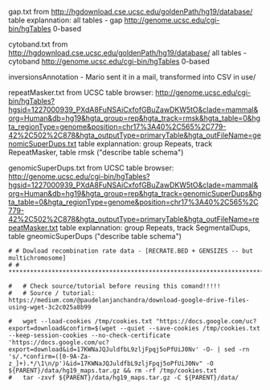 gap.txt
from http://hgdownload.cse.ucsc.edu/goldenPath/hg19/database/
table explannation: all tables - gap http://genome.ucsc.edu/cgi-bin/hgTables
0-based

cytoband.txt
from http://hgdownload.cse.ucsc.edu/goldenPath/hg19/database/
all tables - cytoband http://genome.ucsc.edu/cgi-bin/hgTables
0-based

inversionsAnnotation - Mario sent it in a mail, transformed into CSV in use/

repeatMasker.txt
from UCSC table browser: http://genome.ucsc.edu/cgi-bin/hgTables?hgsid=1227000939_PXdA8FuNSAiCxfofGBuZawDKW5tO&clade=mammal&org=Human&db=hg19&hgta_group=rep&hgta_track=rmsk&hgta_table=0&hgta_regionType=genome&position=chr17%3A40%2C565%2C779-42%2C502%2C878&hgta_outputType=primaryTable&hgta_outFileName=genomicSuperDups.txt
table explannation: group Repeats, track RepeatMasker, table rmsk ("describe table schema")

genomicSuperDups.txt
from UCSC table browser: http://genome.ucsc.edu/cgi-bin/hgTables?hgsid=1227000939_PXdA8FuNSAiCxfofGBuZawDKW5tO&clade=mammal&org=Human&db=hg19&hgta_group=rep&hgta_track=genomicSuperDups&hgta_table=0&hgta_regionType=genome&position=chr17%3A40%2C565%2C779-42%2C502%2C878&hgta_outputType=primaryTable&hgta_outFileName=repeatMasker.txt
table explannation: group Repeats, track SegmentalDups, table gneomicSuperDups ("describe table schema")

	# # Dowload recombination rate data - [RECRATE.BED + GENSIZES -- but multichromosome] 
	# # *****************************************************************************

	# 	# Check source/tutorial before reusing this comand!!!!!
	# 	# Source / tutorial: https://medium.com/@paudelanjanchandra/download-google-drive-files-using-wget-3c2c025a8b99

	# 	wget --load-cookies /tmp/cookies.txt "https://docs.google.com/uc?export=download&confirm=$(wget --quiet --save-cookies /tmp/cookies.txt --keep-session-cookies --no-check-certificate 'https://docs.google.com/uc?export=download&id=17KWNaJQJuldfbL9zljFpqj5oPfUiJ0Nv' -O- | sed -rn 's/.*confirm=([0-9A-Za-z_]+).*/\1\n/p')&id=17KWNaJQJuldfbL9zljFpqj5oPfUiJ0Nv" -O ${PARENT}/data/hg19_maps.tar.gz && rm -rf /tmp/cookies.txt
	# 	tar -zxvf ${PARENT}/data/hg19_maps.tar.gz -C ${PARENT}/data/
